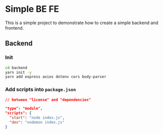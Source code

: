# Simple BE FE

This is a simple project to demonstrate how to create a simple backend and frontend.

## Backend

### Init

```bash
cd backend
yarn init -y
yarn add express axios dotenv cors body-parser
```

### Add scripts into `package.json`

```json
// between "license" and "dependencies"

"type": "module",
"scripts": {
  "start": "node index.js",
  "dev": "nodemon index.js"
}
```